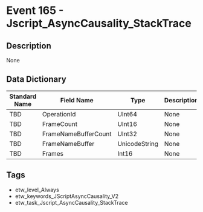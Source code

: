 # Event 165 - Jscript_AsyncCausality_StackTrace

## Description
None

## Data Dictionary
|Standard Name|Field Name|Type|Description|Sample Value|
|---|---|---|---|---|
|TBD|OperationId|UInt64|None|`None`|
|TBD|FrameCount|UInt16|None|`None`|
|TBD|FrameNameBufferCount|UInt32|None|`None`|
|TBD|FrameNameBuffer|UnicodeString|None|`None`|
|TBD|Frames|Int16|None|`None`|

## Tags
* etw_level_Always
* etw_keywords_JScriptAsyncCausality_V2
* etw_task_Jscript_AsyncCausality_StackTrace